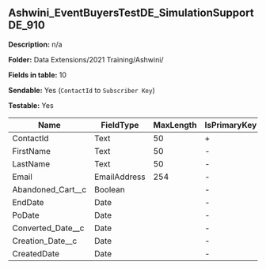 ## Ashwini_EventBuyersTestDE_SimulationSupportDE_910

**Description:** n/a

**Folder:** Data Extensions/2021 Training/Ashwini/

**Fields in table:** 10

**Sendable:** Yes (`ContactId` to `Subscriber Key`)

**Testable:** Yes

| Name | FieldType | MaxLength | IsPrimaryKey | IsNullable | DefaultValue |
| --- | --- | --- | --- | --- | --- |
| ContactId | Text | 50 | + | - |  |
| FirstName | Text | 50 | - | + |  |
| LastName | Text | 50 | - | + |  |
| Email | EmailAddress | 254 | - | - |  |
| Abandoned_Cart__c | Boolean |  | - | + |  |
| EndDate | Date |  | - | + |  |
| PoDate | Date |  | - | + |  |
| Converted_Date__c | Date |  | - | + |  |
| Creation_Date__c | Date |  | - | + |  |
| CreatedDate | Date |  | - | + |  |
